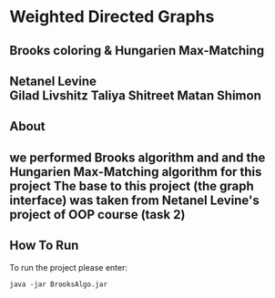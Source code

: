 # Weighted Directed Graphs

## Brooks coloring & Hungarien Max-Matching

**Netanel Levine**<br>
**Gilad Livshitz**
**Taliya Shitreet**
**Matan Shimon**
--- 

## About

we performed Brooks algorithm and and the Hungarien Max-Matching algorithm for this project
The base to this project (the graph interface) was taken from Netanel Levine's project of OOP course (task 2)
---

## How To Run

To run the project please enter:
```
java -jar BrooksAlgo.jar
```